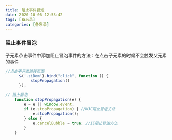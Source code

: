 ```yaml
---
title: 阻止事件冒泡
date: 2020-10-06 12:53:42
tags: [备忘录]
categories: [备忘录]
---
```


### 阻止事件冒泡

子元素点击事件中添加阻止冒泡事件的方法：在点击子元素的时候不会触发父元素的事件

```js
//点击子元素跳转页面
      $('.ziDom').bind("click", function () {
           stopPropagation()
      });

// 阻止冒泡
    function stopPropagation(e) {
        e = e || window.event;
        if (e.stopPropagation) { //W3C阻止冒泡方法  
            e.stopPropagation();
        } else {
            e.cancelBubble = true; //IE阻止冒泡方法  
        }
    }
```

